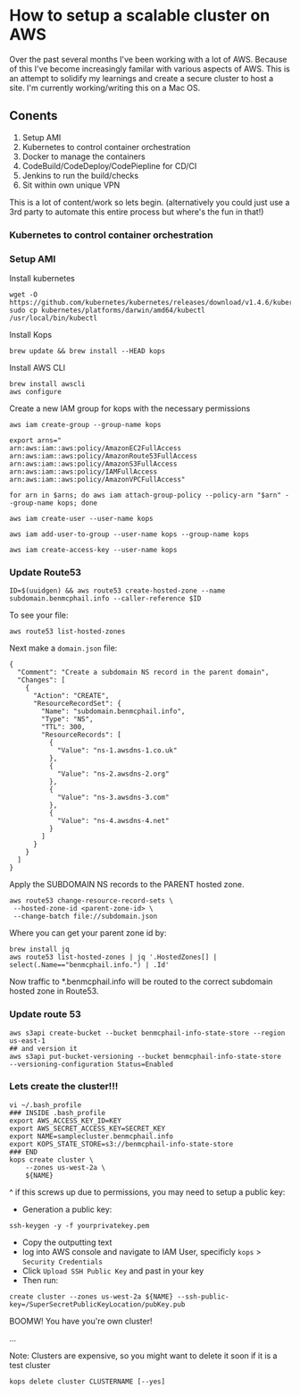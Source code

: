 # How to setup a scalable cluster on AWS

Over the past several months I've been working with a lot of AWS. Because of this I've become increasingly familar with various aspects of AWS. This is an attempt to solidify my learnings and create a secure cluster to host a site. I'm currently working/writing this on a Mac OS.

## Conents

1. Setup AMI
2. Kubernetes to control container orchestration
3. Docker to manage the containers
4. CodeBuild/CodeDeploy/CodePiepline for CD/CI
5. Jenkins to run the build/checks
6. Sit within own unique VPN

This is a lot of content/work so lets begin. (alternatively you could just use a 3rd party to automate this entire process but where's the fun in that!)

### Kubernetes to control container orchestration

### Setup AMI

Install kubernetes
```
wget -O https://github.com/kubernetes/kubernetes/releases/download/v1.4.6/kubernetes.tar.gz
sudo cp kubernetes/platforms/darwin/amd64/kubectl /usr/local/bin/kubectl
```

Install Kops
```
brew update && brew install --HEAD kops
```

Install AWS CLI
```
brew install awscli
aws configure
```

Create a new IAM group for kops with the necessary permissions
```
aws iam create-group --group-name kops

export arns="
arn:aws:iam::aws:policy/AmazonEC2FullAccess
arn:aws:iam::aws:policy/AmazonRoute53FullAccess
arn:aws:iam::aws:policy/AmazonS3FullAccess
arn:aws:iam::aws:policy/IAMFullAccess
arn:aws:iam::aws:policy/AmazonVPCFullAccess"

for arn in $arns; do aws iam attach-group-policy --policy-arn "$arn" --group-name kops; done

aws iam create-user --user-name kops

aws iam add-user-to-group --user-name kops --group-name kops

aws iam create-access-key --user-name kops
```

### Update Route53

```
ID=$(uuidgen) && aws route53 create-hosted-zone --name subdomain.benmcphail.info --caller-reference $ID
```

To see your file:
```
aws route53 list-hosted-zones
```

Next make a `domain.json` file:

```
{
  "Comment": "Create a subdomain NS record in the parent domain",
  "Changes": [
    {
      "Action": "CREATE",
      "ResourceRecordSet": {
        "Name": "subdomain.benmcphail.info",
        "Type": "NS",
        "TTL": 300,
        "ResourceRecords": [
          {
            "Value": "ns-1.awsdns-1.co.uk"
          },
          {
            "Value": "ns-2.awsdns-2.org"
          },
          {
            "Value": "ns-3.awsdns-3.com"
          },
          {
            "Value": "ns-4.awsdns-4.net"
          }
        ]
      }
    }
  ]
}
```

Apply the SUBDOMAIN NS records to the PARENT hosted zone.

```
aws route53 change-resource-record-sets \
 --hosted-zone-id <parent-zone-id> \
 --change-batch file://subdomain.json
```
Where you can get your parent zone id by:
```
brew install jq
aws route53 list-hosted-zones | jq '.HostedZones[] | select(.Name=="benmcphail.info.") | .Id'
```

Now traffic to *.benmcphail.info will be routed to the correct subdomain hosted zone in Route53.

### Update route 53

```
aws s3api create-bucket --bucket benmcphail-info-state-store --region us-east-1
## and version it
aws s3api put-bucket-versioning --bucket benmcphail-info-state-store  --versioning-configuration Status=Enabled
```

### Lets create the cluster!!!

```
vi ~/.bash_profile
### INSIDE .bash_profile
export AWS_ACCESS_KEY_ID=KEY
export AWS_SECRET_ACCESS_KEY=SECRET_KEY
export NAME=samplecluster.benmcphail.info
export KOPS_STATE_STORE=s3://benmcphail-info-state-store
### END
kops create cluster \
    --zones us-west-2a \
    ${NAME}
```

^ if this screws up due to permissions, you may need to setup a public key:
- Generation a public key:
```
ssh-keygen -y -f yourprivatekey.pem  
```
- Copy the outputting text
- log into AWS console and navigate to IAM User, specificly `kops` > `Security Credentials`
- Click `Upload SSH Public Key` and past in your key
- Then run:

```
create cluster --zones us-west-2a ${NAME} --ssh-public-key=/SuperSecretPublicKeyLocation/pubKey.pub
```
BOOMW! You have you're own cluster!

...

Note: Clusters are expensive, so you might want to delete it soon if it is a test cluster
```
kops delete cluster CLUSTERNAME [--yes]
```
